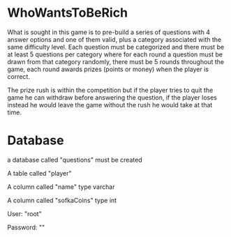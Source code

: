 # WhoWantsToBeRich
What is sought in this game is to pre-build a series of questions with 4 answer options and one of them valid,
plus a category associated with the same difficulty level. Each question must be categorized and there must be at least 5 questions per category
where for each round a question must be drawn from that category randomly, there must be 5 rounds throughout the game,
each round awards prizes (points or money) when the player is correct.

The prize rush is within the competition but if the player tries to
quit the game he can withdraw before answering the question, if the player
loses instead he would leave the game without the rush he would take at that time.

# Database
a database called "questions" must be created

A table called "player"

A column called "name" type varchar

A column called "sofkaCoins" type int

User: "root"

Password: ""
